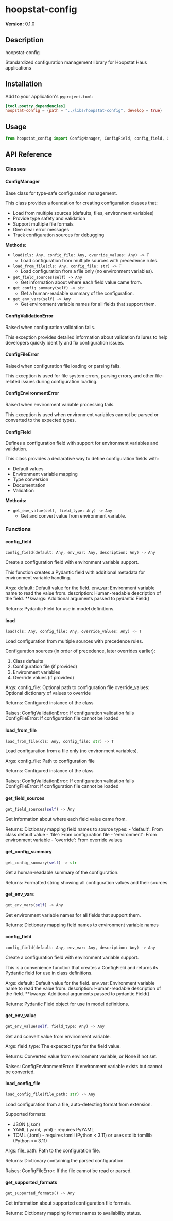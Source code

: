 # hoopstat-config

**Version:** 0.1.0

## Description

hoopstat-config

Standardized configuration management library for Hoopstat Haus applications

## Installation

Add to your application's `pyproject.toml`:

```toml
[tool.poetry.dependencies]
hoopstat-config = {path = "../libs/hoopstat-config", develop = true}
```

## Usage

```python
from hoopstat_config import ConfigManager, ConfigField, config_field, ConfigValidationError, ConfigFileError, load_config_file
```

## API Reference

### Classes

#### ConfigManager

Base class for type-safe configuration management.

This class provides a foundation for creating configuration classes that:
- Load from multiple sources (defaults, files, environment variables)
- Provide type safety and validation
- Support multiple file formats
- Give clear error messages
- Track configuration sources for debugging

**Methods:**

- `load(cls: Any, config_file: Any, override_values: Any) -> T`
  - Load configuration from multiple sources with precedence rules.
- `load_from_file(cls: Any, config_file: str) -> T`
  - Load configuration from a file only (no environment variables).
- `get_field_sources(self) -> Any`
  - Get information about where each field value came from.
- `get_config_summary(self) -> str`
  - Get a human-readable summary of the configuration.
- `get_env_vars(self) -> Any`
  - Get environment variable names for all fields that support them.

#### ConfigValidationError

Raised when configuration validation fails.

This exception provides detailed information about validation failures
to help developers quickly identify and fix configuration issues.

#### ConfigFileError

Raised when configuration file loading or parsing fails.

This exception is used for file system errors, parsing errors,
and other file-related issues during configuration loading.

#### ConfigEnvironmentError

Raised when environment variable processing fails.

This exception is used when environment variables cannot be parsed
or converted to the expected types.

#### ConfigField

Defines a configuration field with support for environment variables and validation.

This class provides a declarative way to define configuration fields with:
- Default values
- Environment variable mapping
- Type conversion
- Documentation
- Validation

**Methods:**

- `get_env_value(self, field_type: Any) -> Any`
  - Get and convert value from environment variable.

### Functions

#### config_field

```python
config_field(default: Any, env_var: Any, description: Any) -> Any
```

Create a configuration field with environment variable support.

This function creates a Pydantic field with additional metadata
for environment variable handling.

Args:
    default: Default value for the field.
    env_var: Environment variable name to read the value from.
    description: Human-readable description of the field.
    **kwargs: Additional arguments passed to pydantic.Field()

Returns:
    Pydantic Field for use in model definitions.

#### load

```python
load(cls: Any, config_file: Any, override_values: Any) -> T
```

Load configuration from multiple sources with precedence rules.

Configuration sources (in order of precedence, later overrides earlier):
1. Class defaults
2. Configuration file (if provided)
3. Environment variables
4. Override values (if provided)

Args:
    config_file: Optional path to configuration file
    override_values: Optional dictionary of values to override

Returns:
    Configured instance of the class

Raises:
    ConfigValidationError: If configuration validation fails
    ConfigFileError: If configuration file cannot be loaded

#### load_from_file

```python
load_from_file(cls: Any, config_file: str) -> T
```

Load configuration from a file only (no environment variables).

Args:
    config_file: Path to configuration file

Returns:
    Configured instance of the class

Raises:
    ConfigValidationError: If configuration validation fails
    ConfigFileError: If configuration file cannot be loaded

#### get_field_sources

```python
get_field_sources(self) -> Any
```

Get information about where each field value came from.

Returns:
    Dictionary mapping field names to source types:
    - 'default': From class default value
    - 'file': From configuration file
    - 'environment': From environment variable
    - 'override': From override values

#### get_config_summary

```python
get_config_summary(self) -> str
```

Get a human-readable summary of the configuration.

Returns:
    Formatted string showing all configuration values and their sources

#### get_env_vars

```python
get_env_vars(self) -> Any
```

Get environment variable names for all fields that support them.

Returns:
    Dictionary mapping field names to environment variable names

#### config_field

```python
config_field(default: Any, env_var: Any, description: Any) -> Any
```

Create a configuration field with environment variable support.

This is a convenience function that creates a ConfigField and returns
its Pydantic field for use in class definitions.

Args:
    default: Default value for the field.
    env_var: Environment variable name to read the value from.
    description: Human-readable description of the field.
    **kwargs: Additional arguments passed to pydantic.Field()

Returns:
    Pydantic Field object for use in model definitions.

#### get_env_value

```python
get_env_value(self, field_type: Any) -> Any
```

Get and convert value from environment variable.

Args:
    field_type: The expected type for the field value.

Returns:
    Converted value from environment variable, or None if not set.

Raises:
    ConfigEnvironmentError: If environment variable exists but cannot be
        converted.

#### load_config_file

```python
load_config_file(file_path: str) -> Any
```

Load configuration from a file, auto-detecting format from extension.

Supported formats:
- JSON (.json)
- YAML (.yaml, .yml) - requires PyYAML
- TOML (.toml) - requires tomli (Python < 3.11) or uses stdlib tomllib
  (Python >= 3.11)

Args:
    file_path: Path to the configuration file.

Returns:
    Dictionary containing the parsed configuration.

Raises:
    ConfigFileError: If the file cannot be read or parsed.

#### get_supported_formats

```python
get_supported_formats() -> Any
```

Get information about supported configuration file formats.

Returns:
    Dictionary mapping format names to availability status.
